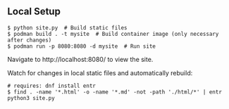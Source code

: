 ## Local Setup

```
$ python site.py  # Build static files
$ podman build . -t mysite  # Build container image (only necessary after changes)
$ podman run -p 8080:8080 -d mysite  # Run site
```

Navigate to http://localhost:8080/ to view the site.

Watch for changes in local static files and automatically rebuild:

```
# requires: dnf install entr
$ find . -name '*.html' -o -name '*.md' -not -path './html/*' | entr python3 site.py
```
